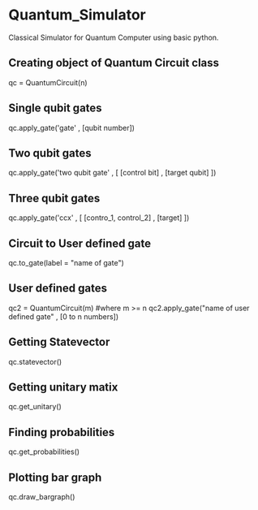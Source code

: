# Quantum_Simulator
Classical Simulator for Quantum Computer using basic python.

## Creating object of Quantum Circuit class
qc = QuantumCircuit(n)

## Single qubit gates
qc.apply_gate('gate' , [qubit number])

## Two qubit gates
qc.apply_gate('two qubit gate' , [ [control bit] , [target qubit] ])

## Three qubit gates
qc.apply_gate('ccx' , [ [contro_1, control_2] , [target] ])

## Circuit to User defined gate
qc.to_gate(label = "name of gate")

## User defined gates
qc2 = QuantumCircuit(m)   #where m >= n
qc2.apply_gate("name of user defined gate" , [0 to n numbers])

## Getting Statevector
qc.statevector()

## Getting unitary matix
qc.get_unitary()

## Finding probabilities
qc.get_probabilities()

## Plotting bar graph
qc.draw_bargraph()
